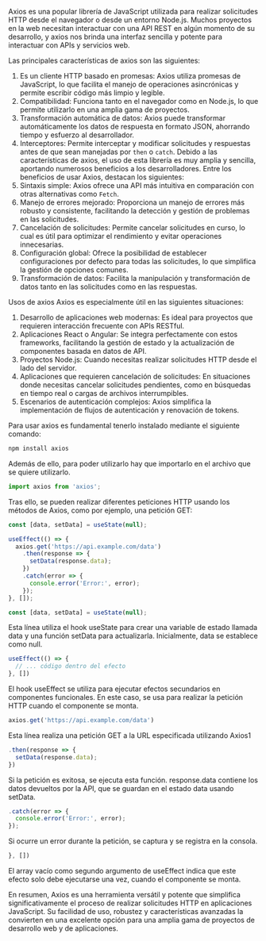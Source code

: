 Axios es una popular librería de JavaScript utilizada para realizar solicitudes HTTP desde el navegador o desde un entorno Node.js. Muchos proyectos en la web necesitan interactuar con una API REST en algún momento de su desarrollo, y axios nos brinda una interfaz sencilla y potente para interactuar con APIs y servicios web. 

Las principales características de axios son las siguientes:
1.	Es un cliente HTTP basado en promesas: Axios utiliza promesas de JavaScript, lo que facilita el manejo de operaciones asincrónicas y permite escribir código más limpio y legible.
2.	Compatibilidad: Funciona tanto en el navegador como en Node.js, lo que permite utilizarlo en una amplia gama de proyectos.
3.	Transformación automática de datos: Axios puede transformar automáticamente los datos de respuesta en formato JSON, ahorrando tiempo y esfuerzo al desarrollador.
4.	Interceptores: Permite interceptar y modificar solicitudes y respuestas antes de que sean manejadas por `then` o `catch`. 
Debido a las características de axios, el uso de esta librería es muy amplia y sencilla, aportando numerosos beneficios a los desarrolladores. Entre los beneficios de usar Axios, destacan los siguientes:
1.	Sintaxis simple: Axios ofrece una API más intuitiva en comparación con otras alternativas como `Fetch`. 
2.	Manejo de errores mejorado: Proporciona un manejo de errores más robusto y consistente, facilitando la detección y gestión de problemas en las solicitudes. 
3.	Cancelación de solicitudes: Permite cancelar solicitudes en curso, lo cual es útil para optimizar el rendimiento y evitar operaciones innecesarias. 
4.	Configuración global: Ofrece la posibilidad de establecer configuraciones por defecto para todas las solicitudes, lo que simplifica la gestión de opciones comunes. 
5.	Transformación de datos: Facilita la manipulación y transformación de datos tanto en las solicitudes como en las respuestas. 

Usos de axios
Axios es especialmente útil en las siguientes situaciones: 
1.	Desarrollo de aplicaciones web modernas: Es ideal para proyectos que requieren interacción frecuente con APIs RESTful.  
2.	Aplicaciones React o Angular: Se integra perfectamente con estos frameworks, facilitando la gestión de estado y la actualización de componentes basada en datos de API. 
3.	Proyectos Node.js: Cuando necesitas realizar solicitudes HTTP desde el lado del servidor. 
4.	Aplicaciones que requieren cancelación de solicitudes: En situaciones donde necesitas cancelar solicitudes pendientes, como en búsquedas en tiempo real o cargas de archivos interrumpibles. 
5.	Escenarios de autenticación complejos: Axios simplifica la implementación de flujos de autenticación y renovación de tokens. 

Para usar axios es fundamental tenerlo instalado mediante el siguiente comando:
```javascript
npm install axios
```
Además de ello, para poder utilizarlo hay que importarlo en el archivo que se quiere utilizarlo. 
```javascript
import axios from 'axios';
```
Tras ello, se pueden realizar diferentes peticiones HTTP usando los métodos de Axios, como por ejemplo, una petición GET:


```javascript
const [data, setData] = useState(null);

useEffect(() => {
  axios.get('https://api.example.com/data')
    .then(response => {
      setData(response.data);
    })
    .catch(error => {
      console.error('Error:', error);
    });
}, []);
```

```javascript
const [data, setData] = useState(null);
```
Esta línea utiliza el hook useState para crear una variable de estado llamada data y una función setData para actualizarla. Inicialmente, data se establece como null.

```javascript
useEffect(() => {
  // ... código dentro del efecto
}, [])
```
El hook useEffect se utiliza para ejecutar efectos secundarios en componentes funcionales. En este caso, se usa para realizar la petición HTTP cuando el componente se monta. 
```javascript
axios.get('https://api.example.com/data')
```
Esta línea realiza una petición GET a la URL especificada utilizando Axios1
```javascript
.then(response => {
  setData(response.data);
})
```
 Si la petición es exitosa, se ejecuta esta función. response.data contiene los datos devueltos por la API, que se guardan en el estado data usando setData. 
```javascript
.catch(error => {
  console.error('Error:', error);
});
```
 Si ocurre un error durante la petición, se captura y se registra en la consola. 

```javascript
}, [])
```
 El array vacío como segundo argumento de useEffect indica que este efecto solo debe ejecutarse una vez, cuando el componente se monta.


 En resumen, Axios es una herramienta versátil y potente que simplifica significativamente el proceso de realizar solicitudes HTTP en aplicaciones JavaScript. Su facilidad de uso, robustez y características avanzadas la convierten en una excelente opción para una amplia gama de proyectos de desarrollo web y de aplicaciones.

























